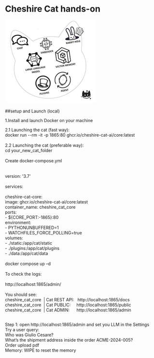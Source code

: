 # Cheshire Cat hands-on
![Image Alt text](/images/cat.jpg)

##setup and Launch (local)

1.Install and launch Docker on your machine<br>

2.1 Launching the cat (fast way):<br>
docker run --rm -it -p 1865:80 ghcr.io/cheshire-cat-ai/core:latest<br>
<br>
2.2 Launching the cat (preferable way):<br>
cd your_new_cat_folder<br>
<br>
Create docker-compose.yml<br><br>
<br>
version: '3.7'<br>
<br>
services:<br>
<br>
  cheshire-cat-core:<br>
    image: ghcr.io/cheshire-cat-ai/core:latest<br>
    container_name: cheshire_cat_core<br>
    ports:<br>
      - ${CORE_PORT:-1865}:80<br>
    environment:<br>
      - PYTHONUNBUFFERED=1<br>
      - WATCHFILES_FORCE_POLLING=true<br>
    volumes:<br>
      - ./static:/app/cat/static<br>
      - ./plugins:/app/cat/plugins<br>
      - ./data:/app/cat/data<br>
<br>
docker compose up –d<br>
<br>
To check the logs:<br>
<br>
http://localhost:1865/admin/<br>
<br>
You should see:<br>
cheshire_cat_core  | Cat REST API:   http://localhost:1865/docs<br>
cheshire_cat_core  | Cat PUBLIC:     http://localhost:1865/public<br>
cheshire_cat_core  | Cat ADMIN:      http://localhost:1865/admin<br>
<br>

Step 1: open http://localhost:1865/admin and set you LLM in the Settings<br>
Try a user query:<br>
Who was Giulio Cesare?<br>
What’s the shipment address inside the order ACME-2024-005?<br>
Order upload pdf<br>
Memory: WIPE to reset the memory<br>
